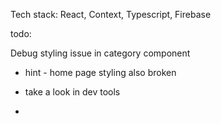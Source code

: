 Tech stack:
React, Context, Typescript, Firebase

todo:

Debug styling issue in category component

- hint - home page styling also broken

- take a look in dev tools
- 